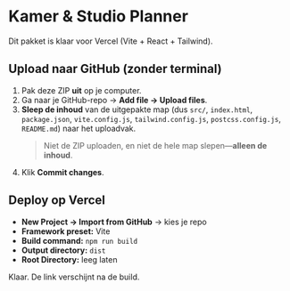 # Kamer & Studio Planner

Dit pakket is klaar voor Vercel (Vite + React + Tailwind).

## Upload naar GitHub (zonder terminal)
1. Pak deze ZIP **uit** op je computer.
2. Ga naar je GitHub-repo → **Add file → Upload files**.
3. **Sleep de inhoud** van de uitgepakte map (dus `src/`, `index.html`, `package.json`, `vite.config.js`, `tailwind.config.js`, `postcss.config.js`, `README.md`) naar het uploadvak.
   > Niet de ZIP uploaden, en niet de hele map slepen—**alleen de inhoud**.
4. Klik **Commit changes**.

## Deploy op Vercel
- **New Project → Import from GitHub** → kies je repo
- **Framework preset:** Vite
- **Build command:** `npm run build`
- **Output directory:** `dist`
- **Root Directory:** leeg laten

Klaar. De link verschijnt na de build.
